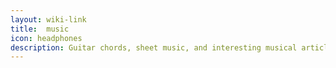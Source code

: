 ```yaml
---
layout: wiki-link
title:  music
icon: headphones
description: Guitar chords, sheet music, and interesting musical articles.
---
```

